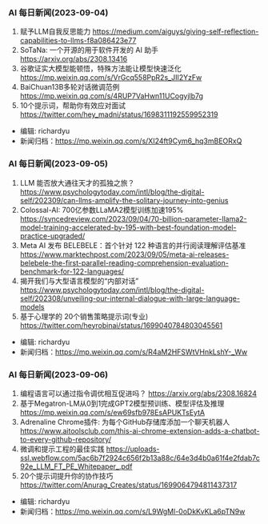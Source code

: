 ### AI 每日新闻(2023-09-04)

1. 赋予LLM自我反思能力 https://medium.com/aiguys/giving-self-reflection-capabilities-to-llms-f8a086423e77
2. SoTaNa: 一个开源的用于软件开发的 AI 助手 https://arxiv.org/abs/2308.13416
3. 谷歌证实大模型能顿悟，特殊方法能让模型快速泛化 https://mp.weixin.qq.com/s/VrGcq558PpR2s_JII2YzFw
4. BaiChuan13B多轮对话微调范例 https://mp.weixin.qq.com/s/4RUP7VaHwn11UCogyjlb7g
5. 10个提示词，帮助你有效应对面试 https://twitter.com/hey_madni/status/1698311192559952319

* 编辑: richardyu
* 新闻归档：https://mp.weixin.qq.com/s/XI24ft9Cym6_hq3mBEORxQ

### AI 每日新闻(2023-09-05)

1. LLM 能否放大通往天才的孤独之旅？ https://www.psychologytoday.com/intl/blog/the-digital-self/202309/can-llms-amplify-the-solitary-journey-into-genius
2. Colossal-AI: 700亿参数LLaMA2模型训练加速195% https://syncedreview.com/2023/09/04/70-billion-parameter-llama2-model-training-accelerated-by-195-with-best-foundation-model-practice-upgraded/
3. Meta AI 发布 BELEBELE：首个针对 122 种语言的并行阅读理解评估基准 https://www.marktechpost.com/2023/09/05/meta-ai-releases-belebele-the-first-parallel-reading-comprehension-evaluation-benchmark-for-122-languages/
4. 揭开我们与大型语言模型的“内部对话” https://www.psychologytoday.com/intl/blog/the-digital-self/202308/unveiling-our-internal-dialogue-with-large-language-models
5. 基于心理学的 20个销售策略提示词(专业) https://twitter.com/heyrobinai/status/1699040784803045561

* 编辑: richardyu
* 新闻归档：https://mp.weixin.qq.com/s/R4aM2HFSWtVHnkLshY-_Ww


### AI 每日新闻(2023-09-06)

1. 编程语言可以通过指令调优相互促进吗？ https://arxiv.org/abs/2308.16824
2. 基于Megatron-LM从0到1完成GPT2模型预训练、模型评估及推理 https://mp.weixin.qq.com/s/ew69sfb978EsAPUKTsEytA
3. Adrenaline Chrome插件:  为每个GitHub存储库添加一个聊天机器人 https://www.aitoolsclub.com/this-ai-chrome-extension-adds-a-chatbot-to-every-github-repository/
4. 微调和提示工程的最佳实践 https://uploads-ssl.webflow.com/5ac6b7f2924c656f2b13a88c/64e3d4b0a61f4e2fdab7c92e_LLM_FT_PE_Whitepaper_.pdf
5. 20个提示词提升你的协作技巧 https://twitter.com/Anurag_Creates/status/1699064794811437317

* 编辑: richardyu
* 新闻归档：https://mp.weixin.qq.com/s/L9WgMl-0oDkKvKLa6pTN9w
